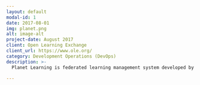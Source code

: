 ```yaml
---
layout: default
modal-id: 1
date: 2017-08-01
img: planet.png
alt: image-alt
project-date: August 2017
client: Open Learning Exchange
client_url: https://www.ole.org/
category: Development Operations (DevOps)
description: >-
  Planet Learning is federated learning management system developed by Open Learning Exchange to manage education material and student/member learning progress in low internet connectivity and minimum computing power situation. In this project we help developed the deployment pipeline and infrastructure of the application using Travis CI, Docker and Docker Compose.

---
```

